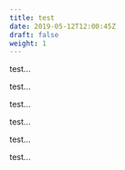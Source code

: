 ```yaml
---
title: test
date: 2019-05-12T12:00:45Z
draft: false
weight: 1
---
```


test...

test...

test...

test...

test...

test...

